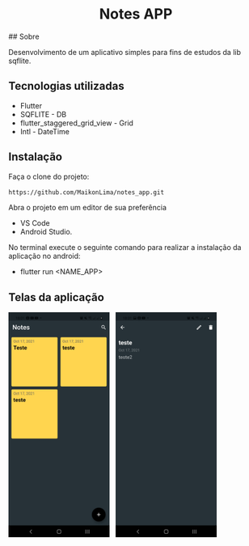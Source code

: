 <h1 align="center">Notes APP</h1>
## Sobre

Desenvolvimento de um aplicativo simples para fins de estudos da lib sqflite.

## Tecnologias utilizadas
 - Flutter
 - SQFLITE - DB
 - flutter_staggered_grid_view - Grid
 - Intl - DateTime
## Instalação

Faça o clone do projeto:
```bash
https://github.com/MaikonLima/notes_app.git
```
Abra o projeto em um editor de sua preferência
 - VS Code
 - Android Studio.

No terminal execute o seguinte comando para realizar a instalação da aplicação no android:
 - flutter run <NAME_APP>

## Telas da aplicação

<div display: inline-block;>
    <img width="200px" src="./sprint/home_view.jpg">
    &nbsp
    <img width="200px" src="./sprint/edit_view.jpg">
</div>
